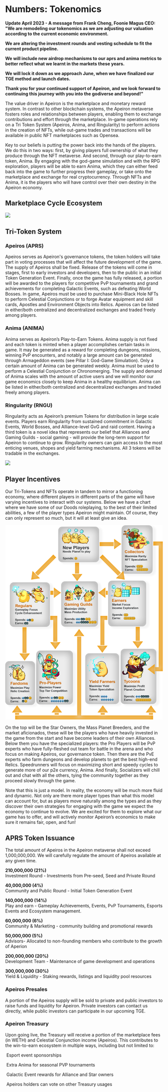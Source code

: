 # Numbers: Tokenomics

**Update April 2023 - A message from Frank Cheng, Foonie Magus CEO: "We are remodeling our tokenomics as we are adjusting our valuation according to the current economic environment.**

**We are altering the investment rounds and vesting schedule to fit the current product pipeline.**

**We will include new airdrop mechanisms to our aprs and anima metrics to better reflect what we learnt in the markets these years.**

**We will lock it down as we approach June, when we have finalized our TGE method and launch dates.**

**Thank you for your continued support of Apeiron, and we look forward to continuing this journey with you into the godiverse and beyond!"**&#x20;

The value driver in Apeiron is the marketplace and monetary reward system. In contrast to other blockchain systems, the Apeiron metaverse fosters roles and relationships between players, enabling them to exchange contributions and effort through the marketplace. In-game operations rely on a Tri Token System (Apeiros, Anima, and Ringularity) to perform actions in the creation of NFTs, while out-game trades and transactions will be available in public NFT marketplaces such as Opensea.&#x20;

Key to our beliefs is putting the power back into the hands of the players. We do this in two ways: first, by giving players full ownership of what they produce through the NFT metaverse. And second, through our play-to-earn token, Anima. By engaging with the god-game simulation and with the RPG exploration, players will be able to earn Anima, which they can either feed back into the game to further progress their gameplay, or take onto the marketplace and exchange for real cryptocurrency. Through NFTs and Anima, it is the players who will have control over their own destiny in the Apeiron economy.

## **Marketplace Cycle Ecosystem**

![](https://lh5.googleusercontent.com/cdLdR4tmNWEZb6\_4K6ud47URF8QPNRNHPJmUoULsCjigvP0K8y3dzcL6kSUnyERUS8fYBfukh8PRab1sbBPtXI4lWeJrLh9V21DjpfoQ9GlF3jkKAQ09y6qTKIJQODEobBooO8z5)

## **Tri-Token System**

### <img src="https://lh3.googleusercontent.com/jsy4Okyd0vOt07yKELRQqVh3tPoxu1N1_NG-4JbdGrufW5Kd1552hTO3crOdb4RaHxjmc-Gf0rHAw0Q5afJHlxg9mVUNDf3A3SM1q1oxU0SlB1No622cVsi1B-tvo7RaMyPJlZ-z" alt="" data-size="line">**Apeiros (APRS)**

Apeiros serves as Apeiron's governance tokens, the token holders will take part in voting processes that will affect the future development of the game. The supply of Apeiros shall be fixed. Release of the tokens will come in stages, first to early investors and developers, then to the public in an initial Token Generation Event. Finally, once the game has fully released, a portion will be awarded to the players for competitive PvP tournaments and grand achievements for completing Galactic Events, such as defeating World Bosses. In game, Apeiros must be used to purchase Mini-Black Hole NFTs to perform Celestial Conjunctions or to forge Avatar equipment and skill cards, Apostles and Environment Objects into Relics. Apeiros can be listed in either/both centralized and decentralized exchanges and traded freely among players.

### <img src="https://lh5.googleusercontent.com/HsbLbHtmNYJjS64xV7ZJ4SZaWar2pYIfTkTn6YctvKGt2m9mHfbgMe6TYIBdazJsm5bVRTFPKF-Jt4OmlGUxk2LwBu354GZfa69TChhrAA6uxjGTaKlZKrWWBgqVFWMtujKZFabI" alt="" data-size="line">Anima (ANIMA)

Anima serves as Apeiron’s Play-to-Earn Tokens. Anima supply is not fixed and each token is minted when a player accomplishes certain tasks in game. It may be generated as a reward for completing dungeons, missions, winning PvP encounters, and notably a large amount can be generated through Armageddon events (see Pillar I: God-Game Simulation). Only a certain amount of Anima can be generated weekly. Anima must be used to perform a Celestial Conjunction or Chronomerging. The supply and demand of Anima scales with the amount of active users and we will monitor our game economics closely to keep Anima in a healthy equilibrium. Anima can be listed in either/both centralized and decentralized exchanges and traded freely among players.

### <img src="https://lh6.googleusercontent.com/tmByteXZQObsdvFHxtltlFvfb1U368G0TGsjdKYuR9uQfpfJvvXbWzo-CzygqfouwvWpuGviEPavt1AuIISDOAUIzQU9Ob26MVCtocEjgH6F-5FQjjSPIbs67Ag5BTzBk2HZM1ah" alt="" data-size="line">**Ringularity (**RNGU**)**

Ringularity acts as Apeiron’s premium Tokens for distribution in large scale events. Players earn Ringularity from sustained commitment in Galactic Events, World Bosses, and Alliance-level GvG and raid content. Having a third token is a novel idea that represents our belief that Alliances and Gaming Guilds - social gaming - will provide the long-term support for Apeiron to continue to grow. Ringularity owners can gain access to the most enticing venues, shopes and yield farming mechanisms. All 3 tokens will be tradable in the exchanges.

![](https://lh4.googleusercontent.com/zf2e7d2czlem9-iew4TDkBQFVlvr5G7NFqah0rtJhx3q28RWEWd0MEHbqyhdJ2fjJMo82wFPCDIb5ALfwz0ST-G9vyNI6Rm1XtBoIuUF\_kcJvJjo9oJAZY0-zijR4To-4HSVnNXQ)

## **Player Incentives**

Our Tri-Tokens and NFTs operate in tandem to mirror a functioning economy, where different players in different parts of the game will have varying incentives to interact with our systems. Below we have  a chart where we have some of our Doods roleplaying, to the best of their limited abilities, a few of the player types Apeiron might maintain. Of course, they can only represent so much, but it will at least give an idea.

![](<../../.gitbook/assets/player evolution.png>)

On the top will be the Star Owners, the Mass Planet Breeders, and the market aficionados, these will be the players who have heavily invested in the game from the start and have become leaders of their own Alliances. Below them you have the specialized players: the Pro Players will be PvP experts who have fully-fleshed out team for battle in the arena and who focus on making Apeiros, our governance token. Then there are the PvE experts who farm dungeons and develop planets to get the best high-end Relics. Speedrunners will focus on maximizing short and speedy cycles to generate more of our p2e currency, Anima. And finally, Socializers will chill out and chat with all the others, tying the community together as they proceed slowly through the game.

Note that this is just a model. In reality, the economy will be much more fluid and dynamic. Not only are there more player types than what this model can account for, but as players move naturally among the types and as they discover their own strategies for engaging with the game we expect the economy to continue to evolve. We are excited for them to explore what our game has to offer, and will actively monitor Apeiron’s economics to make sure it remains fair, open, and fun!

## **APRS Token Issuance**

The total amount of Apeiros in the Apeiron metaverse shall not exceed 1,000,000,000. We will carefully regulate the amount of Apeiros available at any given time.

**210,000,000 (21%)** \
Investment Round - Investments from Pre-seed, Seed and Private Round

**40,000,000 (4%)** \
Community and Public Round -  Initial Token Generation Event

**140,000,000 (14%)** \
Play and earn - Gameplay Achievements, Events, PvP Tournaments, Esports Events and Ecosystem management.&#x20;

**60,000,000 (6%)** \
Community & Marketing - community building and promotional rewards

**50,000,000 (5%)** \
Advisors-  Allocated to non-founding members who contribute to the growth of  Aperion

**200,000,000 (20%)** \
Development Team - Maintenance of game development and operations&#x20;

**300,000,000 (30%)** \
Yield & Liquidity - Staking rewards, listings and liquidity pool resources

### **Apeiros Presales**

A portion of the Apeiros supply will be sold to private and public investors to raise funds and liquidity for Apeiron. Private investors can contact us directly, while public investors can participate in our upcoming TGE.

### **Apeiron Treasury**

Upon going live, the Treasury will receive a portion of the marketplace fees (in WETH) and Celestial Conjunction income (Apeiros). This contributes to the win-to-earn ecosystem in multiple ways, including but not limited to:

<img src="https://lh4.googleusercontent.com/c-fh6_-AytP7z4j6SSqGK_f9aIgcZpcSPC8yR2DC7CWIxeiqtVC2Sr51F4TFGdW_hJHjMYIzo1GjUt9YJrPZLRDDAjmXcwXsTwu8t3AiQ6bzQTjiiK0lV6yFFtroEbw7pN0GFYD2" alt="" data-size="line"> Esport event sponsorships&#x20;

<img src="https://lh4.googleusercontent.com/c-fh6_-AytP7z4j6SSqGK_f9aIgcZpcSPC8yR2DC7CWIxeiqtVC2Sr51F4TFGdW_hJHjMYIzo1GjUt9YJrPZLRDDAjmXcwXsTwu8t3AiQ6bzQTjiiK0lV6yFFtroEbw7pN0GFYD2" alt="" data-size="line"> Extra Anima for seasonal PVP tournaments&#x20;

<img src="https://lh4.googleusercontent.com/c-fh6_-AytP7z4j6SSqGK_f9aIgcZpcSPC8yR2DC7CWIxeiqtVC2Sr51F4TFGdW_hJHjMYIzo1GjUt9YJrPZLRDDAjmXcwXsTwu8t3AiQ6bzQTjiiK0lV6yFFtroEbw7pN0GFYD2" alt="" data-size="line"> Galactic Event rewards for Alliance and Star owners

<img src="https://lh3.googleusercontent.com/VPjrs3bTAuKIaRPf-jrhVTUnPo5eGqYTnbiMz8Il0ifaC6J1kvCyphTFiyAXh4QiHSnYVPG5rLZA_ww9oemtPe-IHZINzNfQ4olYVFh8OtnZtlmlb7AxSDdrZdRNSusPvOnROGyb" alt="" data-size="line"> Apeiros holders can vote on other Treasury usages
